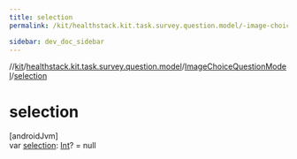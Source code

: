 ```yaml
---
title: selection
permalink: /kit/healthstack.kit.task.survey.question.model/-image-choice-question-model/selection.html

sidebar: dev_doc_sidebar
---
```

//[kit](../../../index.html)/[healthstack.kit.task.survey.question.model](../index.html)/[ImageChoiceQuestionModel](index.html)/[selection](selection.html)



# selection



[androidJvm]\
var [selection](selection.html): [Int](https://kotlinlang.org/api/latest/jvm/stdlib/kotlin/-int/index.html)? = null




